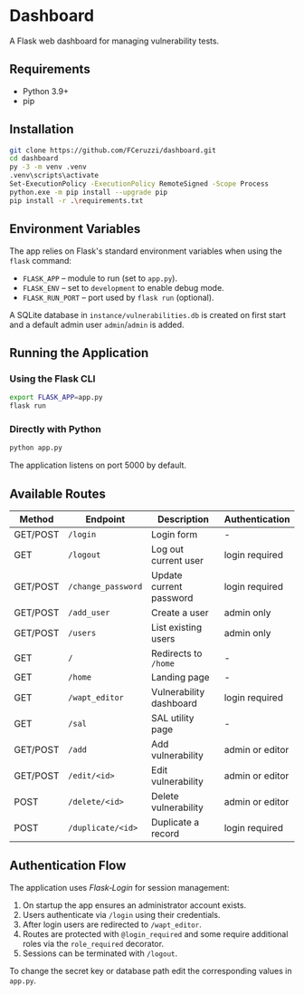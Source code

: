 # Dashboard

A Flask web dashboard for managing vulnerability tests.

## Requirements

- Python 3.9+
- pip

## Installation

```bash
git clone https://github.com/FCeruzzi/dashboard.git
cd dashboard
py -3 -m venv .venv
.venv\scripts\activate
Set-ExecutionPolicy -ExecutionPolicy RemoteSigned -Scope Process
python.exe -m pip install --upgrade pip
pip install -r .\requirements.txt
```

## Environment Variables

The app relies on Flask's standard environment variables when using the `flask` command:

- `FLASK_APP` – module to run (set to `app.py`).
- `FLASK_ENV` – set to `development` to enable debug mode.
- `FLASK_RUN_PORT` – port used by `flask run` (optional).

A SQLite database in `instance/vulnerabilities.db` is created on first start and a default admin user `admin`/`admin` is added.

## Running the Application

### Using the Flask CLI

```bash
export FLASK_APP=app.py
flask run
```

### Directly with Python

```bash
python app.py
```

The application listens on port 5000 by default.

## Available Routes

| Method | Endpoint | Description | Authentication |
| ------ | -------- | ----------- | -------------- |
| GET/POST | `/login` | Login form | - |
| GET | `/logout` | Log out current user | login required |
| GET/POST | `/change_password` | Update current password | login required |
| GET/POST | `/add_user` | Create a user | admin only |
| GET/POST | `/users` | List existing users | admin only |
| GET | `/` | Redirects to `/home` | - |
| GET | `/home` | Landing page | - |
| GET | `/wapt_editor` | Vulnerability dashboard | login required |
| GET | `/sal` | SAL utility page | - |
| GET/POST | `/add` | Add vulnerability | admin or editor |
| GET/POST | `/edit/<id>` | Edit vulnerability | admin or editor |
| POST | `/delete/<id>` | Delete vulnerability | admin or editor |
| POST | `/duplicate/<id>` | Duplicate a record | login required |

## Authentication Flow

The application uses *Flask‑Login* for session management:

1. On startup the app ensures an administrator account exists.
2. Users authenticate via `/login` using their credentials.
3. After login users are redirected to `/wapt_editor`.
4. Routes are protected with `@login_required` and some require additional roles via the `role_required` decorator.
5. Sessions can be terminated with `/logout`.

To change the secret key or database path edit the corresponding values in `app.py`.